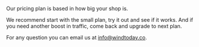 Our pricing plan is based in how big your shop is.

We recommend start with the small plan, try it out and see if it works. And if you need another boost in traffic, come back and upgrade to next plan.

For any question you can email us at info@windtoday.co.
